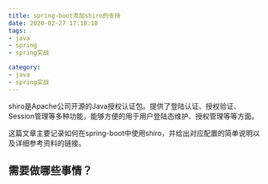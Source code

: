 ```yaml
---
title: spring-boot添加shiro的支持
date: 2020-02-27 17:18:18
tags:
- java
- spring
- spring实战

category:
- java
- spring实战
---
```

shiro是Apache公司开源的Java授权认证包。提供了登陆认证、授权验证、Session管理等多种功能，能够方便的用于用户登陆态维护、授权管理等等方面。

这篇文章主要记录如何在spring-boot中使用shiro，并给出对应配置的简单说明以及详细参考资料的链接。

## 需要做哪些事情？
